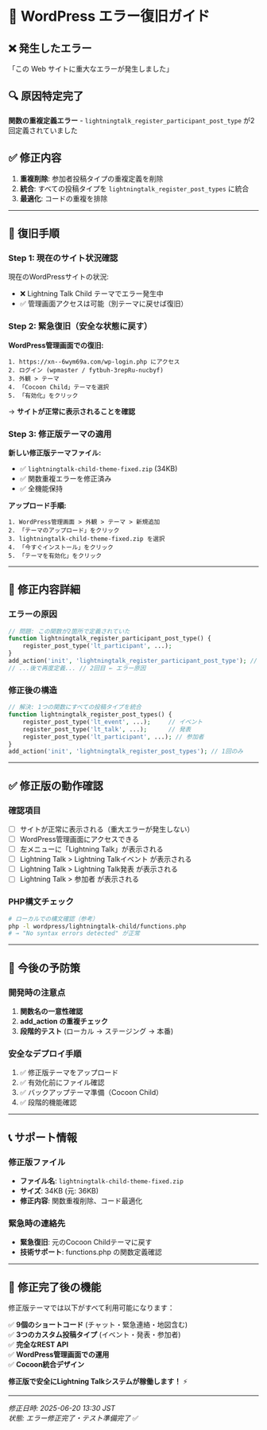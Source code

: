 # 🚨 WordPress エラー復旧ガイド

## ❌ **発生したエラー**
「この Web サイトに重大なエラーが発生しました」

## 🔍 **原因特定完了**
**関数の重複定義エラー** - `lightningtalk_register_participant_post_type` が2回定義されていました

## ✅ **修正内容**
1. **重複削除**: 参加者投稿タイプの重複定義を削除
2. **統合**: すべての投稿タイプを `lightningtalk_register_post_types` に統合
3. **最適化**: コードの重複を排除

---

## 🚀 **復旧手順**

### **Step 1: 現在のサイト状況確認**
現在のWordPressサイトの状況:
- ❌ Lightning Talk Child テーマでエラー発生中
- ✅ 管理画面アクセスは可能（別テーマに戻せば復旧）

### **Step 2: 緊急復旧（安全な状態に戻す）**

**WordPress管理画面での復旧:**
```
1. https://xn--6wym69a.com/wp-login.php にアクセス
2. ログイン (wpmaster / fytbuh-3repRu-nucbyf)
3. 外観 > テーマ
4. 「Cocoon Child」テーマを選択
5. 「有効化」をクリック
```
→ **サイトが正常に表示されることを確認**

### **Step 3: 修正版テーマの適用**

**新しい修正版テーマファイル:**
- ✅ `lightningtalk-child-theme-fixed.zip` (34KB)
- ✅ 関数重複エラーを修正済み
- ✅ 全機能保持

**アップロード手順:**
```
1. WordPress管理画面 > 外観 > テーマ > 新規追加
2. 「テーマのアップロード」をクリック
3. lightningtalk-child-theme-fixed.zip を選択
4. 「今すぐインストール」をクリック
5. 「テーマを有効化」をクリック
```

---

## 🔧 **修正内容詳細**

### **エラーの原因**
```php
// 問題: この関数が2箇所で定義されていた
function lightningtalk_register_participant_post_type() {
    register_post_type('lt_participant', ...);
}
add_action('init', 'lightningtalk_register_participant_post_type'); // 1回目
// ...後で再度定義... // 2回目 ← エラー原因
```

### **修正後の構造**
```php
// 解決: 1つの関数にすべての投稿タイプを統合
function lightningtalk_register_post_types() {
    register_post_type('lt_event', ...);     // イベント
    register_post_type('lt_talk', ...);      // 発表
    register_post_type('lt_participant', ...); // 参加者
}
add_action('init', 'lightningtalk_register_post_types'); // 1回のみ
```

---

## ✅ **修正版の動作確認**

### **確認項目**
- [ ] サイトが正常に表示される（重大エラーが発生しない）
- [ ] WordPress管理画面にアクセスできる
- [ ] 左メニューに「Lightning Talk」が表示される
- [ ] Lightning Talk > Lightning Talkイベント が表示される
- [ ] Lightning Talk > Lightning Talk発表 が表示される
- [ ] Lightning Talk > 参加者 が表示される

### **PHP構文チェック**
```bash
# ローカルでの構文確認（参考）
php -l wordpress/lightningtalk-child/functions.php
# → "No syntax errors detected" が正常
```

---

## 🎯 **今後の予防策**

### **開発時の注意点**
1. **関数名の一意性確認**
2. **add_action の重複チェック**
3. **段階的テスト** (ローカル → ステージング → 本番)

### **安全なデプロイ手順**
1. ✅ 修正版テーマをアップロード
2. ✅ 有効化前にファイル確認
3. ✅ バックアップテーマ準備（Cocoon Child）
4. ✅ 段階的機能確認

---

## 📞 **サポート情報**

### **修正版ファイル**
- **ファイル名**: `lightningtalk-child-theme-fixed.zip`
- **サイズ**: 34KB (元: 36KB)
- **修正内容**: 関数重複削除、コード最適化

### **緊急時の連絡先**
- **緊急復旧**: 元のCocoon Childテーマに戻す
- **技術サポート**: functions.php の関数定義確認

---

## 🌟 **修正完了後の機能**

修正版テーマでは以下がすべて利用可能になります：

✅ **9個のショートコード** (チャット・緊急連絡・地図含む)  
✅ **3つのカスタム投稿タイプ** (イベント・発表・参加者)  
✅ **完全なREST API**  
✅ **WordPress管理画面での運用**  
✅ **Cocoon統合デザイン**  

**修正版で安全にLightning Talkシステムが稼働します！** ⚡

---

*修正日時: 2025-06-20 13:30 JST*  
*状態: エラー修正完了・テスト準備完了* ✅